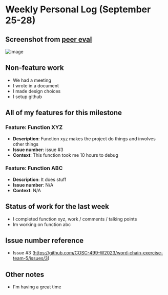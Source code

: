 # Weekly Personal Log (September 25-28)

## Screenshot from [peer eval](https://prod.teamableanalytics.ok.ubc.ca/courses/128571/peer_evaluations/student/)

![image](screenshot.png)

## Non-feature work
- We had a meeting
- I wrote in a document
- I made design choices
- I setup github

## All of my features for **this milestone**

### **Feature**: Function XYZ
- **Description**: Function xyz makes the project do things and involves other things
- **Issue number**: issue #3
- **Context**: This function took me 10 hours to debug

### **Feature**: Function ABC
- **Description**: It does stuff
- **Issue number**: N/A
- **Context**: N/A

## Status of work for the **last week**
- I completed function xyz, work / comments / talking points
- Im working on function abc

## Issue number reference
- Issue #3 (https://github.com/COSC-499-W2023/word-chain-exercise-team-5/issues/3)

## Other notes
- I'm having a great time
